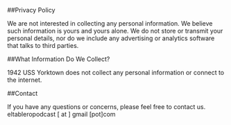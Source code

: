 
##Privacy Policy

We are not interested in collecting any personal information. We believe such information is yours and yours alone.
We do not store or transmit your personal details, nor do we include any advertising or analytics software that talks to third parties.

##What Information Do We Collect?

1942 USS Yorktown does not collect any personal information or connect to the internet.

##Contact

If you have any questions or concerns, please feel free to contact us. 
eltableropodcast [ at ] gmail [pot]com
